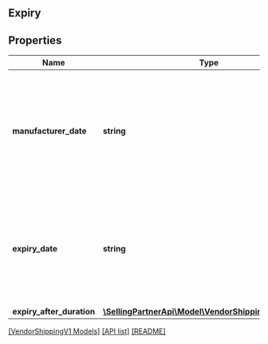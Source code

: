 ## Expiry

## Properties

Name | Type | Description | Notes
------------ | ------------- | ------------- | -------------
**manufacturer_date** | **string** | Production, packaging or assembly date determined by the manufacturer. Its meaning is determined based on the trade item context. | [optional]
**expiry_date** | **string** | The date that determines the limit of consumption or use of a product. Its meaning is determined based on the trade item context. | [optional]
**expiry_after_duration** | [**\SellingPartnerApi\Model\VendorShippingV1\Duration**](Duration.md) |  | [optional]

[[VendorShippingV1 Models]](../) [[API list]](../../Api) [[README]](../../../README.md)
